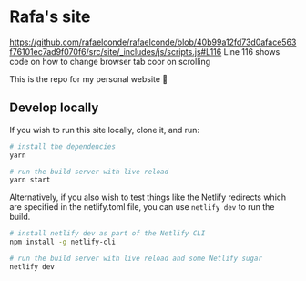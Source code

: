 # Rafa's site

https://github.com/rafaelconde/rafaelconde/blob/40b99a12fd73d0aface563f76101ec7ad9f070f6/src/site/_includes/js/scripts.js#L116
Line 116 shows code on how to change browser tab coor on scrolling

This is the repo for my personal website 👋

## Develop locally
If you wish to run this site locally, clone it, and run:

```bash
# install the dependencies
yarn

# run the build server with live reload
yarn start
```


Alternatively, if you also wish to test things like the Netlify redirects which are specified in the netlify.toml file, you can use `netlify dev` to run the build.

```bash
# install netlify dev as part of the Netlify CLI
npm install -g netlify-cli

# run the build server with live reload and some Netlify sugar
netlify dev
```


